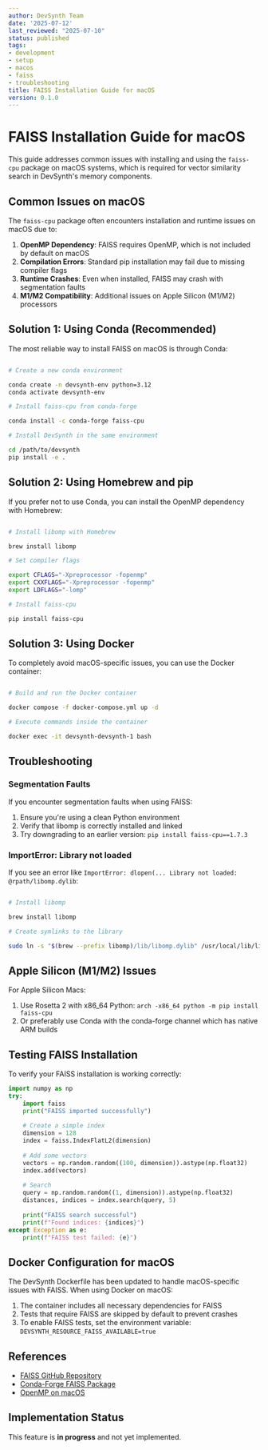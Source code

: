 ```yaml
---
author: DevSynth Team
date: '2025-07-12'
last_reviewed: "2025-07-10"
status: published
tags:
- development
- setup
- macos
- faiss
- troubleshooting
title: FAISS Installation Guide for macOS
version: 0.1.0
---
```


# FAISS Installation Guide for macOS

This guide addresses common issues with installing and using the `faiss-cpu` package on macOS systems, which is required for vector similarity search in DevSynth's memory components.

## Common Issues on macOS

The `faiss-cpu` package often encounters installation and runtime issues on macOS due to:

1. **OpenMP Dependency**: FAISS requires OpenMP, which is not included by default on macOS
2. **Compilation Errors**: Standard pip installation may fail due to missing compiler flags
3. **Runtime Crashes**: Even when installed, FAISS may crash with segmentation faults
4. **M1/M2 Compatibility**: Additional issues on Apple Silicon (M1/M2) processors

## Solution 1: Using Conda (Recommended)

The most reliable way to install FAISS on macOS is through Conda:

```bash

# Create a new conda environment

conda create -n devsynth-env python=3.12
conda activate devsynth-env

# Install faiss-cpu from conda-forge

conda install -c conda-forge faiss-cpu

# Install DevSynth in the same environment

cd /path/to/devsynth
pip install -e .
```

## Solution 2: Using Homebrew and pip

If you prefer not to use Conda, you can install the OpenMP dependency with Homebrew:

```bash

# Install libomp with Homebrew

brew install libomp

# Set compiler flags

export CFLAGS="-Xpreprocessor -fopenmp"
export CXXFLAGS="-Xpreprocessor -fopenmp"
export LDFLAGS="-lomp"

# Install faiss-cpu

pip install faiss-cpu
```

## Solution 3: Using Docker

To completely avoid macOS-specific issues, you can use the Docker container:

```bash

# Build and run the Docker container

docker compose -f docker-compose.yml up -d

# Execute commands inside the container

docker exec -it devsynth-devsynth-1 bash
```

## Troubleshooting

### Segmentation Faults

If you encounter segmentation faults when using FAISS:

1. Ensure you're using a clean Python environment
2. Verify that libomp is correctly installed and linked
3. Try downgrading to an earlier version: `pip install faiss-cpu==1.7.3`

### ImportError: Library not loaded

If you see an error like `ImportError: dlopen(... Library not loaded: @rpath/libomp.dylib`:

```bash

# Install libomp

brew install libomp

# Create symlinks to the library

sudo ln -s "$(brew --prefix libomp)/lib/libomp.dylib" /usr/local/lib/libomp.dylib
```

## Apple Silicon (M1/M2) Issues

For Apple Silicon Macs:

1. Use Rosetta 2 with x86_64 Python: `arch -x86_64 python -m pip install faiss-cpu`
2. Or preferably use Conda with the conda-forge channel which has native ARM builds

## Testing FAISS Installation

To verify your FAISS installation is working correctly:

```python
import numpy as np
try:
    import faiss
    print("FAISS imported successfully")
    
    # Create a simple index
    dimension = 128
    index = faiss.IndexFlatL2(dimension)
    
    # Add some vectors
    vectors = np.random.random((100, dimension)).astype(np.float32)
    index.add(vectors)
    
    # Search
    query = np.random.random((1, dimension)).astype(np.float32)
    distances, indices = index.search(query, 5)
    
    print("FAISS search successful")
    print(f"Found indices: {indices}")
except Exception as e:
    print(f"FAISS test failed: {e}")
```

## Docker Configuration for macOS

The DevSynth Dockerfile has been updated to handle macOS-specific issues with FAISS. When using Docker on macOS:

1. The container includes all necessary dependencies for FAISS
2. Tests that require FAISS are skipped by default to prevent crashes
3. To enable FAISS tests, set the environment variable: `DEVSYNTH_RESOURCE_FAISS_AVAILABLE=true`

## References

- [FAISS GitHub Repository](https://github.com/facebookresearch/faiss)
- [Conda-Forge FAISS Package](https://anaconda.org/conda-forge/faiss)
- [OpenMP on macOS](https://mac.r-project.org/openmp/)
## Implementation Status

This feature is **in progress** and not yet implemented.
